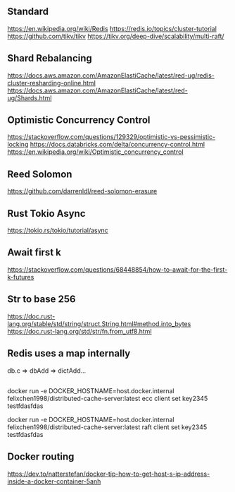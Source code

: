 ## Standard
https://en.wikipedia.org/wiki/Redis
https://redis.io/topics/cluster-tutorial
https://github.com/tikv/tikv
https://tikv.org/deep-dive/scalability/multi-raft/

## Shard Rebalancing
https://docs.aws.amazon.com/AmazonElastiCache/latest/red-ug/redis-cluster-resharding-online.html
https://docs.aws.amazon.com/AmazonElastiCache/latest/red-ug/Shards.html

## Optimistic Concurrency Control
https://stackoverflow.com/questions/129329/optimistic-vs-pessimistic-locking
https://docs.databricks.com/delta/concurrency-control.html
https://en.wikipedia.org/wiki/Optimistic_concurrency_control

## Reed Solomon
https://github.com/darrenldl/reed-solomon-erasure

## Rust Tokio Async
https://tokio.rs/tokio/tutorial/async

## Await first k
https://stackoverflow.com/questions/68448854/how-to-await-for-the-first-k-futures

## Str to base 256
https://doc.rust-lang.org/stable/std/string/struct.String.html#method.into_bytes
https://doc.rust-lang.org/std/str/fn.from_utf8.html

## Redis uses a map internally
db.c => dbAdd => dictAdd...

##
docker run -e DOCKER_HOSTNAME=host.docker.internal felixchen1998/distributed-cache-server:latest ecc client set key2345 testfdasfdas

docker run -e DOCKER_HOSTNAME=host.docker.internal felixchen1998/distributed-cache-server:latest raft client set key2345 testfdasfdas

## Docker routing
https://dev.to/natterstefan/docker-tip-how-to-get-host-s-ip-address-inside-a-docker-container-5anh